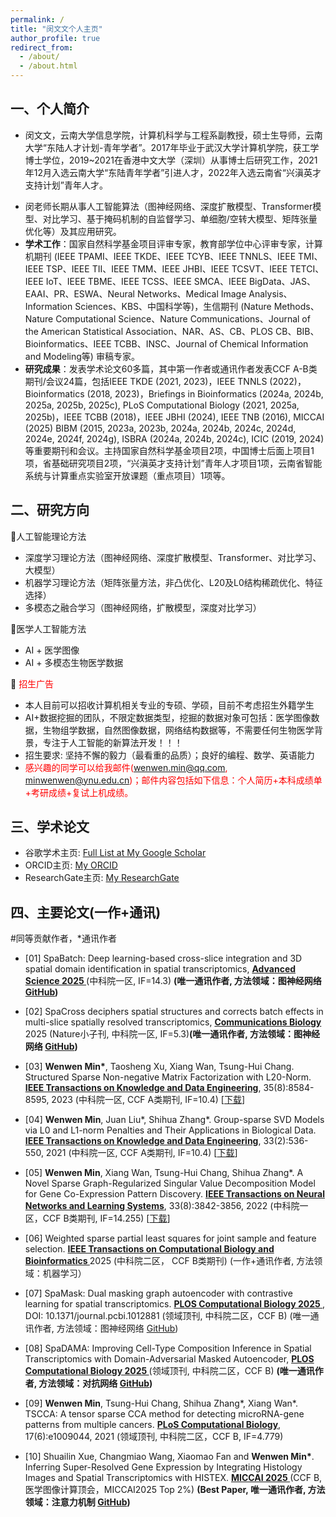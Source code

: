 ```yaml
---
permalink: /
title: "闵文文个人主页"
author_profile: true
redirect_from: 
  - /about/
  - /about.html
---
```


<!--
以下内容是被注释。
1）改变字体的方式
<font face="楷体">
个人简介
</font>
2）
<font face="楷体" color="blue" size=5>这是蓝色5号楷体</font>
<font color="blue">  这是蓝色5号楷体 </font>
&emsp;&emsp;
-->

## 一、个人简介
- 闵文文，云南大学信息学院，计算机科学与工程系副教授，硕士生导师，云南大学“东陆人才计划-青年学者”。2017年毕业于武汉大学计算机学院，获工学博士学位，2019~2021在香港中文大学（深圳）从事博士后研究工作，2021年12月入选云南大学“东陆青年学者”引进人才，2022年入选云南省“兴滇英才支持计划”青年人才。
<!-- 目前担任中国计算机学会生物信息学专委会委员，中国生物信息学学会 (筹)网络生物学专委会委员，中国运筹学会计算系统生物学分会理事，Interdisciplinary Sciences: Computational Life Sciences杂志（中科院二区）青年编辑，国家自然科学基金青年、面上项目函评专家等。 闵老师长期从事人工智能算法（图神经网络、深度扩散模型、Transformer模型、对比学习、基于掩码机制的自监督学习、单细胞/空转大模型、矩阵张量优化等）及其在生物医学大数据中的应用研究。<br> -->
- 闵老师长期从事人工智能算法（图神经网络、深度扩散模型、Transformer模型、对比学习、基于掩码机制的自监督学习、单细胞/空转大模型、矩阵张量优化等）及其应用研究。
- __学术工作__：国家自然科学基金项目评审专家，教育部学位中心评审专家，计算机期刊 (IEEE TPAMI、IEEE TKDE、IEEE TCYB、IEEE TNNLS、IEEE TMI、IEEE TSP、IEEE TII、IEEE TMM、IEEE JHBI、IEEE TCSVT、IEEE TETCI、IEEE IoT、IEEE TBME、IEEE TCSS、IEEE SMCA、IEEE BigData、JAS、EAAI、PR、ESWA、Neural Networks、Medical Image Analysis、Information Sciences、KBS、中国科学等)，生信期刊 (Nature Methods、Nature Computational Science、Nature Communications、Journal of the American Statistical Association、NAR、AS、CB、PLOS CB、BIB、Bioinformatics、IEEE TCBB、INSC、Journal of Chemical Information and Modeling等) 审稿专家。
- __研究成果__：发表学术论文60多篇，其中第一作者或通讯作者发表CCF A-B类期刊/会议24篇，包括IEEE TKDE (2021, 2023)，IEEE TNNLS (2022)，Bioinformatics (2018, 2023)，Briefings in Bioinformatics (2024a, 2024b, 2025a, 2025b, 2025c), PLoS Computational Biology (2021, 2025a, 2025b)，IEEE TCBB (2018)，IEEE JBHI (2024), IEEE TNB (2016), MICCAI (2025) BIBM (2015, 2023a, 2023b, 2024a, 2024b, 2024c, 2024d, 2024e, 2024f, 2024g), ISBRA (2024a, 2024b, 2024c), ICIC (2019, 2024) 等重要期刊和会议。主持国家自然科学基金项目2项，中国博士后面上项目1项，省基础研究项目2项，“兴滇英才支持计划”青年人才项目1项，云南省智能系统与计算重点实验室开放课题（重点项目）1项等。
<!--
下面的内容被注释了：
近五年主要从事生物信息计算研究，主要课题为“面向癌症组学数据融合的智能方法研究”，提出了多种结构稀疏矩阵和深度学习智能算法，应用于整合分析多种癌症的多尺度组学数据，挖掘癌症异常生物分子功能模块，对于发现癌症靶标具有重要意义。围绕课题的关键科学问题，已取得良好的科研成果，发表30多篇学术论文，其中第一作者或通讯作者发表CCF A/B类期刊/会议25篇，包括IEEE TKDE (2021, 2023)，IEEE TNNLS 2022，Bioinformatics (2018, 2023)，PLoS Computational Biology 2021，IEEE TCBB 2018，IEEE TNB 2016等重要期刊，主持国家基金项目2项，中国博士后面上项目1项，省基础研究项目2项，“兴滇英才支持计划”青年人才项目1项，云南省智能系统与计算重点实验室开放课题（重点项目）1项等。
-->

## 二、研究方向
<!--
&emsp;&emsp;<font color="blue"> 闵文文老师长期从事人工智能算法（基于Transformer的深度方法、图神经网络、深度扩散模型、对比学习、单细胞大模型、矩阵张量优化等）及其在生物医学大数据分析方面的应用研究。</font>
主要研究方法如下：
-->

🎯人工智能理论方法  <br>
  - 深度学习理论方法（图神经网络、深度扩散模型、Transformer、对比学习、大模型）<br>
  - 机器学习理论方法（矩阵张量方法，非凸优化、L20及L0结构稀疏优化、特征选择）<br>
  - 多模态之融合学习（图神经网络，扩散模型，深度对比学习） <br>

🎯医学人工智能方法 <br>
  - AI + 医学图像 <br>
  - AI + 多模态生物医学数据 <br>

🎯  <font color="red"> 招生广告  </font>
- 本人目前可以招收计算机相关专业的专硕、学硕，目前不考虑招生外籍学生
- AI+数据挖掘的团队，不限定数据类型，挖掘的数据对象可包括：医学图像数据，生物组学数据，自然图像数据，网络结构数据等，不需要任何生物医学背景，专注于人工智能的新算法开发！！！
- 招生要求: 坚持不懈的毅力（最看重的品质）；良好的编程、数学、英语能力
- <font color="red"> 感兴趣的同学可以给我邮件(wenwen.min@qq.com, minwenwen@ynu.edu.cn)；邮件内容包括如下信息：个人简历+本科成绩单+考研成绩+复试上机成绩。 </font>
<!--
(2) 深度学习在空间转录组学及单细胞组学数据融合中的应用研究
(3) 深度学习在医学图像处理及多模态数据融合中的应用研究<br>
(4) 深度学习在癌症组学数据分析中的应用研究<br>
(5) 深度学习在微生物组学数据分析中的应用研究<br>
-->

## 三、学术论文 

- 谷歌学术主页: [Full List at My Google Scholar](https://scholar.google.com/citations?user=0Uy0GnoAAAAJ&hl=en) 
- ORCID主页: [My ORCID](https://orcid.org/0000-0002-2558-2911)
- ResearchGate主页: [My ResearchGate](https://www.researchgate.net/profile/Wenwen-Min)


## 四、主要论文(一作+通讯)
#同等贡献作者，*通讯作者

- [01] SpaBatch: Deep learning-based cross-slice integration and 3D spatial domain identification in spatial transcriptomics, __<u> Advanced Science 2025 </u>__  (中科院一区, IF=14.3) __(唯一通讯作者, 方法领域：图神经网络 [GitHub](https://github.com/wenwenmin/SpaBatch))__
  
- [02] SpaCross deciphers spatial structures and corrects batch effects in multi-slice spatially resolved transcriptomics,
  __<u> Communications Biology </u>__ 2025 (Nature小子刊, 中科院一区, IF=5.3)__(唯一通讯作者, 方法领域：图神经网络 [GitHub](https://github.com/wenwenmin/SpaCross))__

- [03] __Wenwen Min*__, Taosheng Xu, Xiang Wan, Tsung-Hui Chang. Structured Sparse Non-negative Matrix Factorization with L20-Norm. __<u>IEEE Transactions on Knowledge and Data Engineering</u>__,
  35(8):8584-8595, 2023 (中科院一区, CCF A类期刊, IF=10.4) [[下载](https://ieeexplore.ieee.org/document/9893402)] <br>
  
- [04] __Wenwen Min__, Juan Liu\*, Shihua Zhang*. Group-sparse SVD Models via L0 and L1-norm Penalties and Their Applications in Biological Data.
  __<u>IEEE Transactions on Knowledge and Data Engineering</u>__, 33(2):536-550, 2021 (中科院一区, CCF A类期刊, IF=10.4) [[下载](https://ieeexplore.ieee.org/document/8782829)]<br>

- [05] __Wenwen Min__, Xiang Wan, Tsung-Hui Chang, Shihua Zhang*. A Novel Sparse Graph-Regularized Singular Value Decomposition Model for Gene Co-Expression Pattern Discovery. __<u>IEEE Transactions on Neural Networks and Learning Systems</u>__, 33(8):3842-3856, 2022 (中科院一区，CCF B类期刊, IF=14.255) [[下载](https://ieeexplore.ieee.org/document/9350193)]<br>

- [06] Weighted sparse partial least squares for joint sample and feature selection. __<u> IEEE Transactions on Computational Biology and Bioinformatics </u>__ 2025 (中科院二区， CCF B类期刊) (一作+通讯作者, 方法领域：机器学习）

- [07] SpaMask: Dual masking graph autoencoder with contrastive learning for spatial transcriptomics.  __<u> PLOS Computational Biology 2025 </u>__, DOI: 10.1371/journal.pcbi.1012881 (领域顶刊, 中科院二区，CCF B) (唯一通讯作者, 方法领域：图神经网络 [GitHub](https://github.com/wenwenmin/SpaMask))
  
- [08] SpaDAMA: Improving Cell-Type Composition Inference in Spatial Transcriptomics with Domain-Adversarial Masked Autoencoder,
  __<u> PLOS Computational Biology 2025 </u>__ (领域顶刊, 中科院二区，CCF B) __(唯一通讯作者, 方法领域：对抗网络 [GitHub](https://github.com/wenwenmin/SpaDAMA))__

- [09] __Wenwen Min__, Tsung-Hui Chang, Shihua Zhang*, Xiang Wan*.  TSCCA: A tensor sparse CCA method for detecting microRNA-gene patterns from multiple cancers.  __<u>PLoS Computational Biology</u>__, 
  17(6):e1009044, 2021 (领域顶刊, 中科院二区，CCF B, IF=4.779)

- [10] Shuailin Xue, Changmiao Wang, Xiaomao Fan and __Wenwen Min*__. Inferring Super-Resolved Gene Expression by Integrating Histology Images and Spatial Transcriptomics with HISTEX. __<u> MICCAI 2025 </u>__ (CCF B, 医学图像计算顶会，MICCAI2025 Top 2%) __(Best Paper, 唯一通讯作者, 方法领域：注意力机制 [GitHub](https://github.com/wenwenmin/HISTEX))__

    
<!--
### 🔥 2025

- [45] Geometry-informed Multimodal Fusion Network for Enhancing High-density Spatial Transcriptomics from Histology Images. Engineering Applications of Artificial Intelligence 2025 (Minor Revision，中科院一区)__(学生一作导师通讯, 学生：计算机技术专业, 方法领域：图神经网络 [GitHub](https://github.com/wenwenmin/HisHRST))__
  
- [44] Weighted sparse partial least squares for joint sample and feature selection. __<u> IEEE Transactions on Computational Biology and Bioinformatics </u>__ 2025 (CCF B, 导师独立完成，无学生参与)
  
- [43] SpaBatch: Deep learning-based cross-slice integration and 3D spatial domain identification in spatial transcriptomics, __<u> Advanced Science </u>__ 2025 (IF=14.3, 中科院一区) (学生一作导师通讯, 学生：计算机技术专业, 方法领域：图神经网络 [GitHub](https://github.com/wenwenmin/SpaBatch))__
  
- [42] SpaCross: Deciphering Spatial Structures and Correcting Batch Effects of Multi‑slice Spatially Resolved Transcriptomics,
  __<u> Communications Biology </u>__ 2025 (Nature小子刊, 中科院一区)__(学生一作导师通讯, 学生：计算机技术专业, 方法领域：图神经网络 [GitHub](https://github.com/wenwenmin/SpaCross))__

- [41] J Zhao and __Wenwen Min*__. SpaICL: Image-Guided Curriculum Strategy-Based Graph Contrastive Learning for Spatial Transcriptomics Clustering.
 __<u> Briefings in Bioinformatics 2025 </u>__ (CCF B类期刊, 中科院一区, IF=9.5) __(学生一作导师通讯, 学生：计算机技术专业, 方法领域：图对比学习 [GitHub](https://github.com/wenwenmin/SpaICL))__
  
- [40] L Huang, X Liu, F Zhuand __Wenwen Min*__. SpaDAMA: Improving Cell-Type Composition Inference in Spatial Transcriptomics with Domain-Adversarial Masked Autoencoder,
  PLOS Computational Biology 2025 (领域顶刊, 中科院二区，CCF B) __(学生一作导师通讯, 学生：计算机技术专业, 方法领域：对抗网络 [GitHub](https://github.com/wenwenmin/SpaDAMA))__

- [39] Shuailin Xue, Changmiao Wang, Xiaomao Fan and __Wenwen Min*__. Inferring Super-Resolved Gene Expression by Integrating Histology Images and Spatial Transcriptomics with HISTEX. __<u> MICCAI 2025 </u>__ (CCF B, 医学图像计算顶会，MICCAI2025 Top 9%) __(学生一作导师通讯, 学生：计算机技术专业, 方法领域：注意力机制 [GitHub](https://github.com/wenwenmin/HISTEX))__
  
- [38] Shuailin Xue, F Zhu, J Chen, __Wenwen Min*__. Inferring single-cell resolution spatial gene expression via fusing spot-based spatial transcriptomics, location and histology using GCN.  __<u> Briefings in Bioinformatics 2025 </u>__, DOI: 10.1093/bib/bbae630 (CCF B类期刊, 中科院一区, IF=9.5) __(学生一作导师通讯, 学生：计算机技术专业, 方法领域：图神经网络 [GitHub](https://github.com/wenwenmin/scstGCN))__
  
- [37] Z Shi, F Zhu, , __Wenwen Min*__. Inferring Multi-slice Spatially Resolved Gene Expression from H&E-stained Histology Images with STMCL.  __<u> Methods </u>__, 2025 (中科院三区, IF=4.2) __(学生一作导师通讯, 学生：人工智能专业, 方法领域：深度对比学习 [GitHub](https://github.com/wenwenmin/STMCL))__ 

- [36] X Shi, F Zhu, __Wenwen Min*__. VTrans: A VAE-based Pre-trained Transformer Method for Microbiome Data Analysis. __<u> Journal of Computational Biology 2025 </u>__ (中科院三区, 领域顶刊) __(学生一作导师通讯, 学生：人工智能专业, 方法领域：Transformer [GitHub](https://github.com/wenwenmin/VTrans))__ 

- [35] W Yang, __Wenwen Min*__. Graph regularized sparse nonnegative Tucker decomposition with L0-constraints for unsupervised learning. __<u> Chinese Journal of Electronics 2025 </u>__ (CCF T1, T1为最顶级期刊) __(学生一作导师通讯, 学生：计算机应用技术专业, 方法领域：机器学习优化 [GitHub](https://github.com/wenwenmin/L0GSNTD))__  

- [34] W Yang, __Wenwen Min*__. Sparse nonnegative CP decomposition with graph regularization and L0-constraints for clustering. __<u> Chinese Journal of Electronics 2025 </u>__ (CCF T1, T1为最顶级期刊) __(学生一作导师通讯, 学生：计算机应用技术专业, 方法领域：机器学习优化 [GitHub](https://github.com/wenwenmin/SGNCP))__ 

- [33] J Chen*, __Wenwen Min*__. sTPLS: identifying common and specific correlated patterns under multiple biological conditions. __<u> Briefings in Bioinformatics 2025 </u>__, DOI: 10.1093/bib/bbaf195 (CCF B类期刊, 中科院一区, IF=9.5) __(方法领域：张量分解 [GitHub](https://github.com/Jinyu2019/sTPLS))__

- [32] __Wenwen Min*__, X Shi, et. al. SpaViT: Self-supervised Prediction of High-Resolution Spatial Transcriptomics with Vision Transformer. __<u> Tsinghua Science and Technology 2025 </u>__ (中科院一区) __(学生二作导师通讯, 学生：计算机技术专业, 方法领域：Transformer [GitHub](https://github.com/wenwenmin/SpaViT))__

- [31] __Wenwen Min*__, D Fang#, J Chen, S Zhang. SpaMask: Dual masking graph autoencoder with contrastive learning for spatial transcriptomics.  __<u> PLOS Computational Biology 2025 </u>__, DOI: 10.1371/journal.pcbi.1012881 (CCF B类期刊, 领域顶刊) __(学生并一作导师通讯, 学生：计算机应用技术专业, 方法领域：图神经网络 [GitHub](https://github.com/wenwenmin/SpaMask))__


### 🔥 2024

- [30] Xiaoyu Li and __Wenwen Min*__. SpaDiT: Diffusion Transformer for Spatial Gene Expression Prediction using scRNA-seq. __<u> Briefings in Bioinformatics 2024</u>__, DOI: 10.1093/bib/bbae571 (CCF B类期刊, 中科院一区, IF=9.5) __(学生一作导师通讯，学生: 计算机应用技术专业, 方法领域：深度扩散模型 [GitHub](https://github.com/wenwenmin/SpaDiT))__
  
- [29] Jinyun Niu and __Wenwen Min*__. Deep Clustering Representation for Spatially Resolved Transcriptomics Data via Multi-view Variational Graph Auto-Encoders with Consensus Clustering. __<u> Computational and Structural Biotechnology Journal 2024</u>__ (中科院二区, IF=4.4) __(学生一作导师通讯，学生: 计算机技术专业, 方法领域：图神经网络 [GitHub](https://github.com/wenwenmin/STMVGAE))__

- [28] J Niu, F Zhu, D Fang, __Wenwen Min*__. SpatialCVGAE: Consensus Clustering Improves Spatial Domain Identification of Spatial Transcriptomics using VGAE. __<u> Interdisciplinary Sciences: Computational Life Sciences 2024  </u>__ (中科院二区, IF=4.1)  __(学生一作导师通讯，学生: 计算机技术专业, 方法领域：图神经网络 [GitHub](https://github.com/wenwenmin/SpatialCVGAE))__

- [27] __Wenwen Min*__, Zhiceng Shi, Jun Zhang, Jun Wan and Changmiao Wang. Multimodal contrastive learning for spatial gene expression prediction using histology images. __<u> Briefings in Bioinformatics 2024 </u>__, DOI: 10.1093/bib/bbae551 (CCF B类期刊, 中科院一区, IF=9.5) __(学生二作导师通讯, 学生：人工智能专业, 方法领域：深度对比学习 [GitHub](https://github.com/wenwenmin/mclSTExp))__
  
- [26] X Shi, __Wenwen Min*__. Pretrained-Guided Conditional Diffusion Models for Microbiome Data Analysis. __<u> BIBM 2024 </u>__ (CCF B类会议, 接收率20%) __(学生一作导师通讯，学生: 人工智能专业, 方法领域：深度扩散模型 [GitHub](https://github.com/wenwenmin/mbVDiT))__

- [25] D Fang, __Wenwen Min*__. Multi-Slice Spatial Transcriptomics Data Integration Analysis with STG3Net. __<u> BIBM 2024 </u>__ (CCF B类会议, 接收率20%) __(学生一作导师通讯，学生: 计算机应用技术专业, 方法领域：深度对抗学习 [GitHub](https://github.com/wenwenmin/STG3Net))__

- [24] D Fang and __Wenwen Min*__. Masked Graph Autoencoders with Contrastive Augmentation for Spatially Resolved Transcriptomics Data. __<u> BIBM 2024 </u>__ (CCF B类会议, 接收率20%) __(学生一作导师通讯，学生: 计算机应用技术专业, 方法领域：深度对比学习 [GitHub](https://github.com/wenwenmin/STMGAC))__

- [23] __Wenwen Min*__, Z Wang, et. al. scASDC: Attention Enhanced Structural Deep Clustering for Single-cell RNA-seq Data. __<u> BIBM 2024 </u>__ (CCF B类会议, 接收率20%) __(学生二作导师通讯，学生: 计算机技术, 方法领域：图神经网络 [GitHub](https://github.com/wenwenmin/scASDC))__

- [22] Zhiceng Shi and __Wenwen Min*__. High-Resolution Spatial Transcriptomics from Histology Images using HisToSGE with Pathology Image Large Model. __<u> BIBM 2024 </u>__ (CCF B类会议, 接收率20%) __(学生一作导师通讯，学生: 人工智能专业专业, 方法领域：Transformer+大模型 [GitHub](https://github.com/wenwenmin/HisToSGE))__
 
- [21] Xiaoyu Li, __Wenwen Min*__, Shunfang Wang, Changmiao Wang and Taosheng Xu. stMCDI: Masked Conditional Diffusion Model with Graph Neural Network for Spatial Transcriptomics Data Imputation. __<u> BIBM 2024 </u>__ (CCF B类会议, 接收率20%) __(学生一作导师通讯，学生: 计算机应用技术专业, 方法领域：深度扩散模型 [GitHub](https://github.com/wenwenmin/stMCDI))__

- [20] L Huang, X Liu, S Wang, __Wenwen Min*__. Masked adversarial neural network for cell type deconvolution in spatial transcriptomics. __<u> BIBM 2024 </u>__ (CCF B类会议) __(学生一作导师通讯，学生: 计算机软件与理论专业, 方法领域：深度对抗学习 [GitHub](https://github.com/wenwenmin/MACD))__

- [19] Donghai Fang and __Wenwen Min*__. Contrastive Masked Graph Autoencoders for Spatial Transcriptomics Data Analysis. __<u> ISBRA 2024 </u>__ (CCF C类会议) __(学生一作导师通讯，学生: 计算机应用技术专业, 方法领域：深度对比学习 [GitHub](https://github.com/wenwenmin/STMGAC))__

- [18] Zhiceng Shi and __Wenwen Min*__. Spatial Gene Expression Prediction from Histology Images with STco.__<u> ISBRA 2024 </u>__ (CCF C类会议) __(学生一作导师通讯，学生: 人工智能专业专业, 方法领域：深度对比学习 [GitHub](https://github.com/wenwenmin/STco))__

- [17] Shuailin Xue and __Wenwen Min*__. stEnTrans: Transformer-based deep learning for spatial transcriptomics enhancement. __<u> ISBRA 2024 </u>__ (CCF C类会议) __(学生一作导师通讯，学生: 计算机技术专业, 方法领域：图神经网络 [GitHub](https://github.com/wenwenmin/stEnTrans))__
  
- [16] F. Yang, __Wenwen Min*__. Globally Convergent Accelerated Algorithms for Multilinear Sparse Logistic Regression with L0-Constraints. __<u>International Conference on Intelligent Computing (ICIC)}</u>__, 88-99, 2024 (CCF C类会议) __(学生一作导师通讯，学生: 计算机应用技术, 方法领域：机器学习优化 [GitHub](https://github.com/wenwenmin/stEnTrans))__

- [15] Li Yu#, __Wenwen Min#__, Shunfang Wang\*. Boundary-Aware Gradient Operator Network for Medical Image Segmentation.
  __<u>IEEE Journal of Biomedical and Health Informatics</u>__,
  2024 (中科院一区, CCF C类期刊, IF=7.7) __(博学生, 方法领域：医学图像分割 [GitHub](https://github.com/LiYu51/BG-Net))__

### 🔥 2023

- [14] Xiaoyu Li, Taosheng Xu, Jinyu Chen, Jun Wan and __Wenwen Min*__(学生一作). 
  Multimodal attention-based variational autoencoder for clinical risk prediction. 
  __<u>IEEE International Conference on Bioinformatics and Biomedicine (BIBM)</u>__, 2023 (CCF B类会议, 接收率19%)

- [13] Xiaoyu Li, __Wenwen Min*__(学生一作), Jinyu Chen, Jiaxin Wu and Shunfang Wang.
  TransVCOX: Bridging Transformer Encoder and Pre-trained VAE for Robust Cancer Multi-Omics Survival Analysis.
  __<u>IEEE International Conference on Bioinformatics and Biomedicine (BIBM)</u>__, 2023 (CCF B类会议, 接收率19%)

- [12] Weihua Zheng#, __Wenwen Min#__, Shunfang Wang\*. TsImpute: An accurate two-step imputation method for single-cell RNA-seq data.
  __<u>Bioinformatics</u>__,
  39(12):btad731, 2023 (CCF B类期刊, IF=5.8)

- [11] __Wenwen Min*__, Taosheng Xu, Xiang Wan, Tsung-Hui Chang.
  Structured Sparse Non-negative Matrix Factorization with L20-Norm.
  __<u>IEEE Transactions on Knowledge and Data Engineering</u>__,
  35(8):8584-8595, 2023
  (CCF A类期刊, IF=9.235) [[URL](https://ieeexplore.ieee.org/document/9893402),PDF,Data,Code] <br>

### 🔥 2022

- [10] __Wenwen Min__, Xiang Wan, Tsung-Hui Chang, Shihua Zhang*.
  A Novel Sparse Graph-Regularized Singular Value Decomposition Model for Gene Co-Expression Pattern Discovery.
  __<u>IEEE Transactions on Neural Networks and Learning Systems</u>__,
  33(8):3842-3856, 2022
  (中科院一区，CCF B类期刊, IF=14.255) [[URL](https://ieeexplore.ieee.org/document/9350193),PDF,Data,Code]<br>
  
- [09] __Wenwen Min__, Juan Liu\*, Shihua Zhang*.
  Group-sparse SVD Models via L0 and L1-norm Penalties and Their Applications in Biological Data.
  __<u>IEEE Transactions on Knowledge and Data Engineering</u>__, 
  33(2):536-550, 2021 (CCF A类期刊, IF=9.235) [[URL](https://ieeexplore.ieee.org/document/8782829),PDF,Data,Code]<br>

- [08] __Wenwen Min__, Tsung-Hui Chang, Shihua Zhang\*, Xiang Wan*. 
  TSCCA: A tensor sparse CCA method for detecting microRNA-gene patterns from multiple cancers. 
  __<u>PLoS Computational Biology</u>__, 
  17(6):e1009044, 2021 
  (CCF B类期刊, IF=4.779)

- [07] F. Zhu*, J. Li*, J. Liu*, __Wenwen Min*__. Network-based cancer genomic data integration for pattern discovery. __<u>BMC Genomic Data</u>__, 22: Article 54, 2021 (SCI二区)
  
- [06] F. Zhu, J. Liu, __Wenwen Min*__. Gene Functional Module Discovery via Integrating Gene Expression and PPI Network Data. __<u>International Conference on Intelligent Computing (ICIC)}</u>__, 116-126, 2019 (CCF C类会议)

- [05] __Wenwen Min__, Juan Liu\*, Shihua Zhang*.
  Edge-group sparse PCA for network-guided high dimensional data analysis.
  __<u>Bioinformatics</u>__,
  34(20):3479-3487, 2018
  (CCF B类期刊, IF=6.931)

- [04] __Wenwen Min__, Juan Liu\*, Shihua Zhang*.
  Network-regularized sparse logistic regression models for clinical risk prediction and biomarker discovery.
    __<u>IEEE/ACM Transactions on Computational Biology and Bioinformatics</u>__,
  15(3):944-953, 2018
  (CCF B类期刊, IF=4.5)

- [03] __Wenwen Min__, Juan Liu\*, Shihua Zhang*.
  Sparse weighted canonical correlation Analysis.
  __<u>Chinese Journal of Electronics (电子学报英文版)</u>__,
  27(3):459-466, 2018 （CCF Top I类期刊）

- [02] __Wenwen Min__, Juan Liu\*, Fei Luo, Shihua Zhang*.
  A two-stage method to identify joint modules from matched microRNA and mRNA expression data.
    __<u>IEEE Transactions on Nanobioscience</u>__,
  15(4):362-370, 2016 

- [01] __Wenwen Min__, Juan Liu*, Fei Luo, Shihua Zhang*.
  A novel two-stage method for identifying microRNA- gene regulatory modules in breast cancer.
    __<u>IEEE International Conference on Bioinformatics and Biomedicine (BIBM)</u>__, 2015 (CCF B类会议, 接收率19%）

-->






